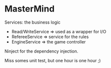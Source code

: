 # MasterMind

Services: the business logic
* Read/WriteService => used as a wrapper for I/O
* RefereeService => service for the rules
* EngineService => the game controller


Ninject for the dependency injection.

Miss somes unit test, but one hour is one hour ;)
